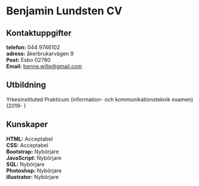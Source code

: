 # Benjamin Lundsten CV

## Kontaktuppgifter <br>
           
**telefon:** 044 9746102 <br>
**adress:** åkerbrukarvägen 9 <br>
**Post:** Esbo 02780 <br>
**Email:** benne.wille@gmail.com <br>

## Utbildning <br>

Yrkesinstituted Prakticum (information- och kommunikationsteknik examen) (2019- ) <br>

## Kunskaper <br>

**HTML:** Acceptabel <br>
**CSS:** Acceptabel <br>
**Bootstrap:** Nybörjare <br>
**JavaScript:** Nybörjare <br>
**SQL:** Nybörjare <br>
**Photoshop:** Nybörjare <br>
**illustrator:** Nybörjare <br>
